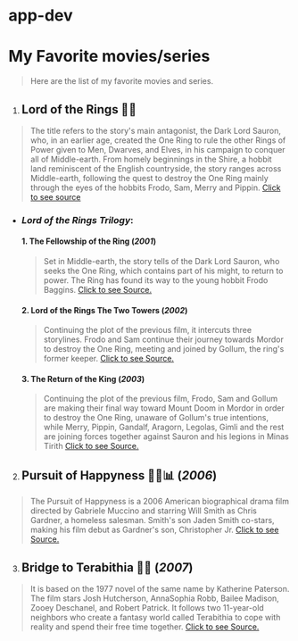 # app-dev

# My Favorite movies/series
>Here are the list of my favorite movies and series.

1. ## Lord of the Rings 👑💍
  > The title refers to the story's main antagonist, the Dark Lord Sauron, who, in an earlier age, created the One Ring to rule the other Rings of Power given to Men, Dwarves, and Elves, in his campaign to conquer all of Middle-earth. From homely beginnings in the Shire, a hobbit land reminiscent of the English countryside, the story ranges across Middle-earth, following the quest to destroy the One Ring mainly through the eyes of the hobbits Frodo, Sam, Merry and Pippin.
  [Click to see source](https://en.wikipedia.org/wiki/The_Lord_of_the_Rings)
  
  - ### *Lord of the Rings Trilogy*:
  
    #### 1.  The Fellowship of the Ring (*2001*)
    > Set in Middle-earth, the story tells of the Dark Lord Sauron, who seeks the One Ring, which contains part of his might, to return to power. The Ring has found its way to the young hobbit Frodo Baggins.
    [Click to see Source.](https://en.wikipedia.org/wiki/The_Lord_of_the_Rings:_The_Fellowship_of_the_Ring)

    #### 2. Lord of the Rings The Two Towers (*2002*)
    > Continuing the plot of the previous film, it intercuts three storylines. Frodo and Sam continue their journey towards Mordor to destroy the One Ring, meeting and joined by Gollum, the ring's former keeper.
    [Click to see Source.](https://en.wikipedia.org/wiki/The_Lord_of_the_Rings:_The_Two_Towers)

    #### 3. The Return of the King (*2003*)
    > Continuing the plot of the previous film, Frodo, Sam and Gollum are making their final way toward Mount Doom in Mordor in order to destroy the One Ring, unaware of Gollum's true intentions, while Merry, Pippin, Gandalf, Aragorn, Legolas, Gimli and the rest are joining forces together against Sauron and his legions in Minas Tirith
    [Click to see Source.](https://en.wikipedia.org/wiki/The_Lord_of_the_Rings:_The_Return_of_the_King)
 
2. ## Pursuit of Happyness 👨‍👦📊 (*2006*)
  > The Pursuit of Happyness is a 2006 American biographical drama film directed by Gabriele Muccino and starring Will Smith as Chris Gardner, a homeless salesman. Smith's son Jaden Smith co-stars, making his film debut as Gardner's son, Christopher Jr.
  [Click to see Source.](https://en.wikipedia.org/wiki/The_Pursuit_of_Happyness)
3. ## Bridge to Terabithia 👦👧 (*2007*)
  >It is based on the 1977 novel of the same name by Katherine Paterson. The film stars Josh Hutcherson, AnnaSophia Robb, Bailee Madison, Zooey Deschanel, and Robert Patrick. It follows two 11-year-old neighbors who create a fantasy world called Terabithia to cope with reality and spend their free time together.
  [Click to see Source.](https://en.wikipedia.org/wiki/Bridge_to_Terabithia_(2007_film))
  
